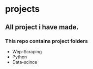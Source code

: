 # projects
## All project i have made. 
### This repo contains project folders
* Wep-Scraping  
* Python 
* Data-scince 


